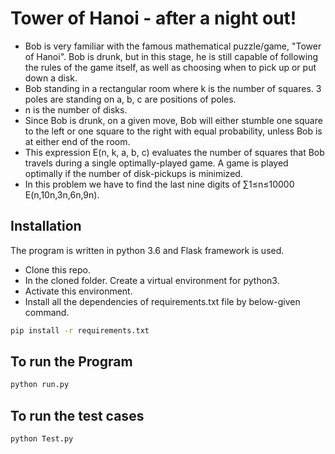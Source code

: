 # Tower of Hanoi - after a night out!

* Bob is very familiar with the famous mathematical puzzle/game, "Tower of Hanoi". Bob is drunk, but in this stage, he is still capable of following the rules of the game itself, as well as choosing when to pick up or put down a disk.
* Bob standing in a rectangular room where k is the number of squares. 3 poles are standing on a, b, c are positions of poles.
* n is the number of disks.
* Since Bob is drunk, on a given move, Bob will either stumble one square to the left or one square to the right with equal probability, unless Bob is at either end of the room.
* This expression E(n, k, a, b, c) evaluates the number of squares that Bob travels during a single optimally-played game. A game is played optimally if the number of disk-pickups is minimized.
* In this problem we have to find the last nine digits of ∑1≤n≤10000 E(n,10n,3n,6n,9n).

## Installation

The program is written in python 3.6 and Flask framework is used.
* Clone this repo.
* In the cloned folder. Create a virtual environment for python3.
* Activate this environment.
* Install all the dependencies of requirements.txt file by below-given command.

```bash
pip install -r requirements.txt
```

## To run the Program

```python
python run.py
```
## To run the test cases

```python
python Test.py
```
## 